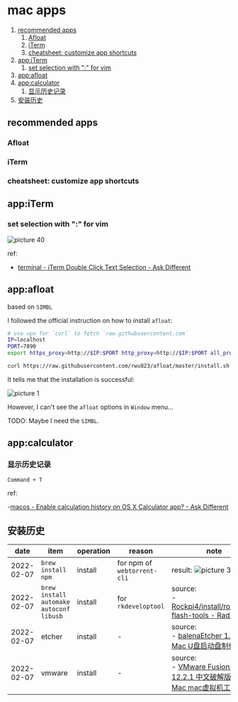 # mac apps

1. [recommended apps](#recommended-apps)
    1. [Afloat](#afloat)
    2. [iTerm](#iterm)
    3. [cheatsheet: customize app shortcuts](#cheatsheet-customize-app-shortcuts)
2. [app:iTerm](#appiterm)
    1. [set selection with ":" for vim](#set-selection-with--for-vim)
3. [app:afloat](#appafloat)
4. [app:calculator](#appcalculator)
    1. [显示历史记录](#显示历史记录)
5. [安装历史](#安装历史)

## recommended apps

### Afloat

### iTerm

### cheatsheet: customize app shortcuts

## app:iTerm

### set selection with ":" for vim

![picture 40](https://mark-vue-oss.oss-cn-hangzhou.aliyuncs.com/mac-apps-1645197907114-de8d9ca4e8ae371685f7c0c79dd9b6f6b01e0e10686a49faf020c6d09c0fc94f.png)  

ref:

- [terminal - iTerm Double Click Text Selection - Ask Different](https://apple.stackexchange.com/questions/333474/iterm-double-click-text-selection)

## app:afloat

based on `SIMBL`

I followed the official instruction on how to install `afloat`:

```sh
# use vpn for `curl` to fetch `raw.githubusercontent.com`
IP=localhost
PORT=7890
export https_proxy=http://$IP:$PORT http_proxy=http://$IP:$PORT all_proxy=socks5://$IP:$PORT

curl https://raw.githubusercontent.com/rwu823/afloat/master/install.sh | sh
```

It tells me that the installation is successful:

![picture 1](https://mark-vue-oss.oss-cn-hangzhou.aliyuncs.com/mac-apps-1644559863824-a93f95e9720b794c6979373295036f6e377af1f978aac24eccddffeadccc0644.png)  

However, I can't see the `afloat` options in `Window` menu...

TODO: Maybe I need the `SIMBL`.

## app:calculator

### 显示历史记录

`Command + T`

ref:

-[macos - Enable calculation history on OS X Calculator app? - Ask Different](https://apple.stackexchange.com/questions/223543/enable-calculation-history-on-os-x-calculator-app)

## 安装历史

date | item | operation | reason | note
--- | --- | ---- | --- | ---
2022-02-07 | `brew install npm` | install | for npm of `webtorrent-cli` | result: ![picture 3](https://mark-vue-oss.oss-cn-hangzhou.aliyuncs.com/mac-install-history-1644223596619-f049e7c3d49f7351c4a98f8ee9ef4c242a08c995837530d919586ad9e763ff77.png)  
2022-02-07 | `brew install automake autoconf libusb` | install | for `rkdeveloptool` | source: <br> - [Rockpi4/install/rockchip-flash-tools - Radxa Wiki](https://wiki.radxa.com/Rockpi4/install/rockchip-flash-tools#Part_three:_rkdeveloptool_on_macOS.28Intel_.26_Apple_Silicon.29)
2022-02-07| etcher | install |- | source: <br> - [balenaEtcher 1.7.3 for Mac U盘启动盘制作工具](https://macwk.com/soft/balenaetcher)
2022-02-07 | vmware | install |- | source: <br>- [VMware Fusion Pro 12.2.1 中文破解版 for Mac mac虚拟机工具](https://macwk.com/soft/vmware-fusion)
